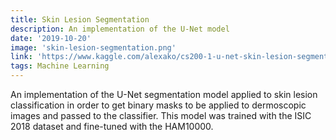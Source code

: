 ```yaml
---
title: Skin Lesion Segmentation
description: An implementation of the U-Net model 
date: '2019-10-20'
image: 'skin-lesion-segmentation.png'
link: 'https://www.kaggle.com/alexako/cs200-1-u-net-skin-lesion-segmentation'
tags: Machine Learning
---
```


An implementation of the U-Net segmentation model applied to skin lesion classification in order to get binary masks to be applied to dermoscopic images and passed to the classifier. This model was trained with the ISIC 2018 dataset and fine-tuned with the HAM10000.
